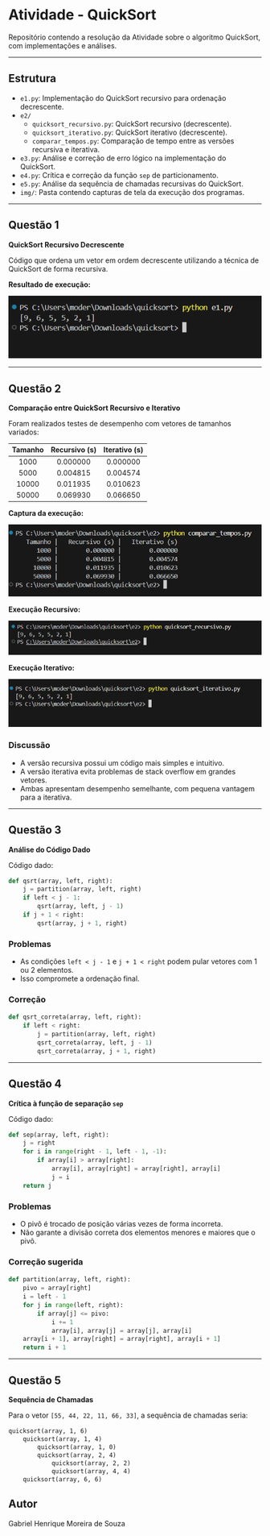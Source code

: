 # Atividade - QuickSort

Repositório contendo a resolução da Atividade sobre o algoritmo QuickSort, com implementações e análises.

---

## Estrutura

- `e1.py`: Implementação do QuickSort recursivo para ordenação decrescente.
- `e2/`
  - `quicksort_recursivo.py`: QuickSort recursivo (decrescente).
  - `quicksort_iterativo.py`: QuickSort iterativo (decrescente).
  - `comparar_tempos.py`: Comparação de tempo entre as versões recursiva e iterativa.
- `e3.py`: Análise e correção de erro lógico na implementação do QuickSort.
- `e4.py`: Crítica e correção da função `sep` de particionamento.
- `e5.py`: Análise da sequência de chamadas recursivas do QuickSort.
- `img/`: Pasta contendo capturas de tela da execução dos programas.

---

## Questão 1

**QuickSort Recursivo Decrescente**

Código que ordena um vetor em ordem decrescente utilizando a técnica de QuickSort de forma recursiva.

**Resultado de execução:**

![Execução E1](img/e1.png)

---

## Questão 2

**Comparação entre QuickSort Recursivo e Iterativo**

Foram realizados testes de desempenho com vetores de tamanhos variados:

| Tamanho  | Recursivo (s) | Iterativo (s) |
|:--------:|:-------------:|:------------:|
| 1000     | 0.000000      | 0.000000     |
| 5000     | 0.004815      | 0.004574     |
| 10000    | 0.011935      | 0.010623     |
| 50000    | 0.069930      | 0.066650     |

**Captura da execução:**

![Comparação](img/comparar.png)

**Execução Recursivo:**

![Execução Recursivo](img/e2RECURSIVO.png)

**Execução Iterativo:**

![Execução Iterativo](img/e2ITERATIVO.png)

### Discussão

- A versão recursiva possui um código mais simples e intuitivo.
- A versão iterativa evita problemas de stack overflow em grandes vetores.
- Ambas apresentam desempenho semelhante, com pequena vantagem para a iterativa.

---

## Questão 3

**Análise do Código Dado**

Código dado:

```python
def qsrt(array, left, right):
    j = partition(array, left, right)
    if left < j - 1:
        qsrt(array, left, j - 1)
    if j + 1 < right:
        qsrt(array, j + 1, right)
```

### Problemas
- As condições `left < j - 1` e `j + 1 < right` podem pular vetores com 1 ou 2 elementos.
- Isso compromete a ordenação final.

### Correção

```python
def qsrt_correta(array, left, right):
    if left < right:
        j = partition(array, left, right)
        qsrt_correta(array, left, j - 1)
        qsrt_correta(array, j + 1, right)
```

---

## Questão 4

**Crítica à função de separação `sep`**

Código dado:

```python
def sep(array, left, right):
    j = right
    for i in range(right - 1, left - 1, -1):
        if array[i] > array[right]:
            array[i], array[right] = array[right], array[i]
            j = i
    return j
```

### Problemas
- O pivô é trocado de posição várias vezes de forma incorreta.
- Não garante a divisão correta dos elementos menores e maiores que o pivô.

### Correção sugerida

```python
def partition(array, left, right):
    pivo = array[right]
    i = left - 1
    for j in range(left, right):
        if array[j] <= pivo:
            i += 1
            array[i], array[j] = array[j], array[i]
    array[i + 1], array[right] = array[right], array[i + 1]
    return i + 1
```

---

## Questão 5

**Sequência de Chamadas**

Para o vetor `[55, 44, 22, 11, 66, 33]`, a sequência de chamadas seria:

```
quicksort(array, 1, 6)
    quicksort(array, 1, 4)
        quicksort(array, 1, 0)
        quicksort(array, 2, 4)
            quicksort(array, 2, 2)
            quicksort(array, 4, 4)
    quicksort(array, 6, 6)
```

## Autor

Gabriel Henrique Moreira de Souza
